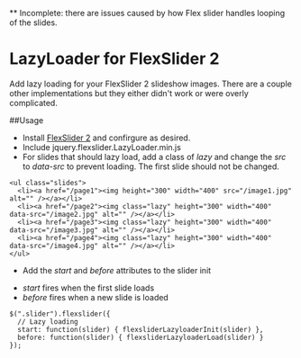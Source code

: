 ** Incomplete: there are issues caused by how Flex slider handles looping of the slides.

# LazyLoader for FlexSlider 2

Add lazy loading for your FlexSlider 2 slideshow images. There are a couple other implementations but they either didn't work or were overly complicated.

##Usage
- Install [FlexSlider 2](http://flexslider.woothemes.com/) and confirgure as desired.
- Include jquery.flexslider.LazyLoader.min.js
- For slides that should lazy load, add a class of *lazy* and change the *src* to *data-src* to prevent loading. The first slide should not be changed.

```
<ul class="slides">
  <li><a href="/page1"><img height="300" width="400" src="/image1.jpg" alt="" /></a></li>
  <li><a href="/page2"><img class="lazy" height="300" width="400" data-src="/image2.jpg" alt="" /></a></li>
  <li><a href="/page3"><img class="lazy" height="300" width="400" data-src="/image3.jpg" alt="" /></a></li>
  <li><a href="/page4"><img class="lazy" height="300" width="400" data-src="/image4.jpg" alt="" /></a></li>
</ul> 
```

- Add the *start* and *before* attributes to the slider init
 * *start* fires when the first slide loads
 * *before* fires when a new slide is loaded
```
$(".slider").flexslider({
  // Lazy loading
  start: function(slider) { flexsliderLazyloaderInit(slider) },
  before: function(slider) { flexsliderLazyloaderLoad(slider) }
});
```
